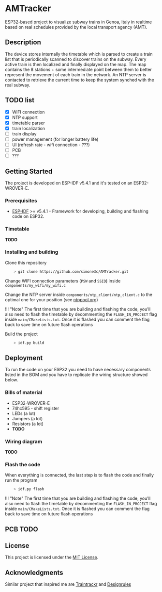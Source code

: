 # AMTracker

ESP32-based project to visualize subway trains in Genoa, Italy in realtime based on real schedules provided by the local transport agency (AMT).

## Description

The device stores internally the timetable which is parsed to create a train list that is periodically scanned to discover trains on the subway. Every active train is then localized and finally displayed on the map. The map contains the 8 stations + some intermediate point between them to better represent the movement of each train in the network. An NTP server is contacted to retrieve the current time to keep the system synched with the real subway.

## TODO list
- [x] WIFI connection
- [x] NTP support
- [x] timetable parser
- [x] train localization
- [ ] train display
- [ ] power management (for longer battery life)
- [ ] UI (refresh rate - wifi connection - ???)
- [ ] PCB
- [ ] ???

## Getting Started

The project is developed on ESP-IDF v5.4.1 and it's tested on an ESP32-WROVER-E.

### Prerequisites

- [ESP-IDF](https://docs.espressif.com/projects/esp-idf/en/stable/esp32/index.html) >= v5.4.1 - Framework for developing, building and flashing code on ESP32.

### Timetable

__TODO__

### Installing and building

Clone this repository
```bash
    > git clone https://github.com/simone3c/AMTracker.git
```
Change WIFI connection parameters (```PSW``` and ```SSID```) inside ```components/my_wifi/my_wifi.c```

Change the NTP server inside ```components/ntp_client/ntp_client.c``` to the optimal one for your position (see [ntppool.org](https://www.ntppool.org/en/))

!!! "Note"
    The first time that you are building and flashing the code, you'll also need to flash the timetable by decommenting the ```FLASH_IN_PROJECT``` flag inside ```main/CMakeLists.txt```. Once it is flashed you can comment the flag back to save time on future flash operations

Build the project
```bash
    > idf.py build
```

## Deployment

To run the code on your ESP32 you need to have necessary components listed in the BOM and you have to replicate the wiring structure showed below.

### Bills of material

- ESP32-WROVER-E
- 74hc595 - shift register
- LEDs (a lot)
- Jumpers (a lot)
- Resistors (a lot)
- __TODO__

### Wiring diagram

__TODO__

### Flash the code

When everything is connected, the last step is to flash the code and finally run the program

```bash
    > idf.py flash
```
!!! "Note"
    The first time that you are building and flashing the code, you'll also need to flash the timetable by decommenting the ```FLASH_IN_PROJECT``` flag inside ```main/CMakeLists.txt```. Once it is flashed you can comment the flag back to save time on future flash operations

## PCB __TODO__

## License

This project is licensed under the [MIT License](LICENSE.md).

## Acknowledgments

Similar project that inspired me are [Traintrackr](https://www.traintrackr.co.uk/) and [Designrules](https://www.designrules.co/)

